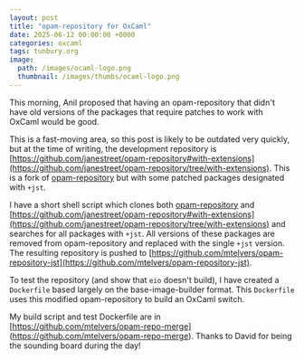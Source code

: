 ```yaml
---
layout: post
title: "opam-repository for OxCaml"
date: 2025-06-12 00:00:00 +0000
categories: oxcaml
tags: tunbury.org
image:
  path: /images/ocaml-logo.png
  thumbnail: /images/thumbs/ocaml-logo.png
---
```


This morning, Anil proposed that having an opam-repository that didn't have old versions of the packages that require patches to work with OxCaml would be good.

This is a fast-moving area, so this post is likely to be outdated very quickly, but at the time of writing, the development repository is [https://github.com/janestreet/opam-repository#with-extensions](https://github.com/janestreet/opam-repository/tree/with-extensions). This is a fork of [opam-repository](https://github.com/ocaml/opam-repository) but with some patched packages designated with `+jst`.

I have a short shell script which clones both [opam-repository](https://github.com/ocaml/opam-repository) and [https://github.com/janestreet/opam-repository#with-extensions](https://github.com/janestreet/opam-repository/tree/with-extensions) and searches for all packages with `+jst`. All versions of these packages are removed from opam-repository and replaced with the single `+jst` version. The resulting repository is pushed to [https://github.com/mtelvers/opam-repository-jst](https://github.com/mtelvers/opam-repository-jst).

To test the repository (and show that `eio` doesn't build), I have created a `Dockerfile` based largely on the base-image-builder format. This `Dockerfile` uses this modified opam-repository to build an OxCaml switch.

My build script and test Dockerfile are in [https://github.com/mtelvers/opam-repo-merge] (https://github.com/mtelvers/opam-repo-merge). Thanks to David for being the sounding board during the day!

